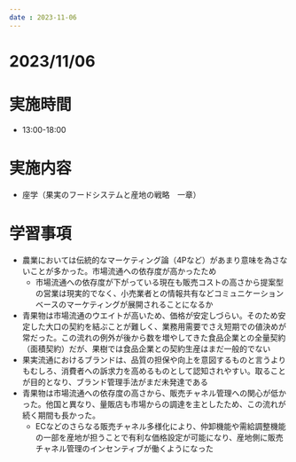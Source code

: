 ```yaml
---
date : 2023-11-06
---
```


# 2023/11/06

# 実施時間
- 13:00-18:00

# 実施内容
- 座学（果実のフードシステムと産地の戦略　一章）

# 学習事項
- 農業においては伝統的なマーケティング論（4Pなど）があまり意味を為さないことが多かった。市場流通への依存度が高かったため
    - 市場流通への依存度が下がっている現在も販売コストの高さから提案型の営業は現実的でなく、小売業者との情報共有などコミュニケーションベースのマーケティングが展開されることになるか
- 青果物は市場流通のウエイトが高いため、価格が安定しづらい。そのため安定した大口の契約を結ぶことが難しく、業務用需要でさえ短期での値決めが常だった。この流れの例外が後から数を増やしてきた食品企業との全量契約（面積契約）だが、果樹では食品企業との契約生産はまだ一般的でない
- 果実流通におけるブランドは、品質の担保や向上を意図するものと言うよりもむしろ、消費者への訴求力を高めるものとして認知されやすい。取ることが目的となり、ブランド管理手法がまだ未発達である
- 青果物は市場流通への依存度の高さから、販売チャネル管理への関心が低かった。他国と異なり、量販店も市場からの調達を主としたため、この流れが続く期間も長かった。
    - ECなどのさらなる販売チャネル多様化により、仲卸機能や需給調整機能の一部を産地が担うことで有利な価格設定が可能になり、産地側に販売チャネル管理のインセンティブが働くようになった